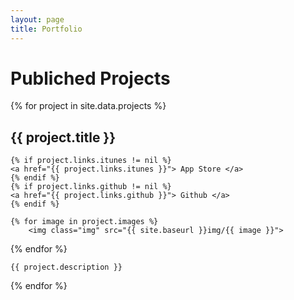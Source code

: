 ```yaml
---
layout: page
title: Portfolio
---
```

<h1> Publiched Projects </h1>

<div id="container" class="js-masonry"
data-masonry-options='{ "itemSelector": ".project" }'>
  {% for project in site.data.projects %}
  <div class="project">
    <h2 class="post-title">
        {{ project.title }}
    </h2>

    
    {% if project.links.itunes != nil %}
    <a href="{{ project.links.itunes }}"> App Store </a>
    {% endif %}
    {% if project.links.github != nil %}
    <a href="{{ project.links.github }}"> Github </a>
    {% endif %}
    
    {% for image in project.images %}
        <img class="img" src="{{ site.baseurl }}img/{{ image }}">

{% endfor %}

    {{ project.description }}
    
    
  </div>
  {% endfor %}
  <script> msnry.layout()</script>
</div>
